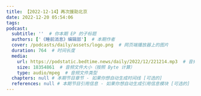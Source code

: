 ```yaml
---
title: 【2022-12-14】再次援助北京
date: 2022-12-20 05:54:06
tags:
podcast:
  subtitle: ''  # 你本期 EP 的子标题
  authors: ['《睡前消息》编辑部']  # 本期作者
  cover: /podcasts/daily/assets/logo.png  # 网页端播放器上的图片
  duration: 764  # 时间长度
  media:
    url: https://podstatic.bedtime.news/daily/2022/12/221214.mp3  # 音频文件
    size: 18354861  # 音频文件大小（按照 Byte 计算）
    type: audio/mpeg  # 音频文件类型
  chapters: null # 本期节目章节 - 如果你想自动生成时间线 [可选的]
  references: null # 本期节目引用信息 - 如果你想自动生成引用信息模块 [可选的]
---
```

